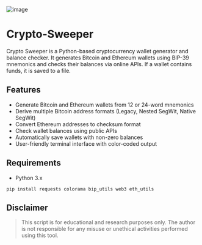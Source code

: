 ![image](https://github.com/user-attachments/assets/887bad3b-dd46-43b7-b8c4-4b41aaa9fa14)


# Crypto-Sweeper
Crypto Sweeper is a Python-based cryptocurrency wallet generator and balance checker. It generates Bitcoin and Ethereum wallets using BIP-39 mnemonics and checks their balances via online APIs. If a wallet contains funds, it is saved to a file.


## Features

- Generate Bitcoin and Ethereum wallets from 12 or 24-word mnemonics
- Derive multiple Bitcoin address formats (Legacy, Nested SegWit, Native SegWit)
- Convert Ethereum addresses to checksum format
- Check wallet balances using public APIs
- Automatically save wallets with non-zero balances
- User-friendly terminal interface with color-coded output

## Requirements

- Python 3.x
```
pip install requests colorama bip_utils web3 eth_utils
```

## Disclaimer
> This script is for educational and research purposes only. The author is not responsible for any misuse or unethical activities performed using this tool.
